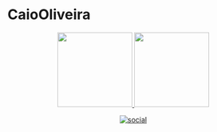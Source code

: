 # CaioOliveira
<div align="center">
  <a href="https://github.com/CaioOliveira0">
    <img height="150em" src="https://github-readme-stats.vercel.app/api?username=CaioOliveira0&count_private=true&include_all_commits=true&show_icons=true&theme=dracula&hide_border=false&show_owner=true"/>
    <img height="150em" src="https://github-readme-stats.vercel.app/api/top-langs/?username=CaioOliveira0&theme=dracula&hide_border=false&&layout=compact"/>

[![social](https://img.shields.io/badge/Instagram-E4405F?style=for-the-badge&logo=instagram&logoColor=white)](https://instagram.com/caioliveira_0)
